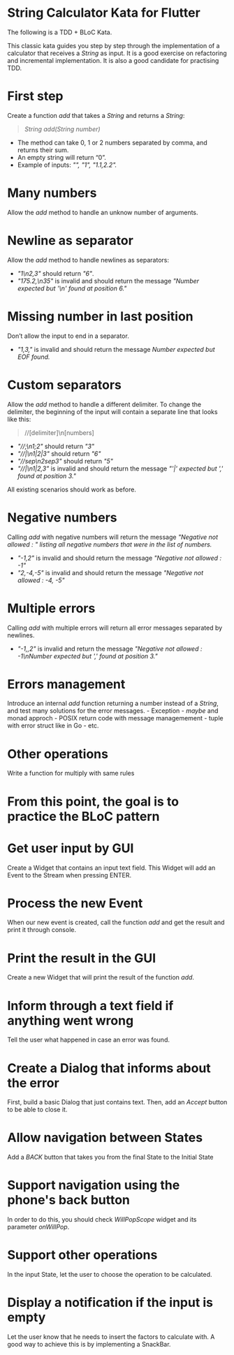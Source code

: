 # String Calculator Kata for Flutter
The following is a TDD + BLoC Kata.

This classic kata guides you step by step through the implementation of a calculator that receives a *String* as input. It is a good exercise on refactoring and incremental implementation. It is also a good candidate for practising TDD.

# First step
Create a function *add* that takes a *String* and returns a *String*:

> *String add(String number)*
- The method can take 0, 1 or 2 numbers separated by comma, and returns their sum.
- An empty string will return “0”.
- Example of inputs: *"", "1", "1.1,2.2".*

# Many numbers
Allow the *add* method to handle an unknow number of arguments.

# Newline as separator
Allow the *add* method to handle newlines as separators:

- *"1\n2,3"* should return *"6"*.
- *"175.2,\n35"* is invalid and should return the message *"Number expected but '\n' found at position 6."*

# Missing number in last position
Don’t allow the input to end in a separator.

- *"1,3,"* is invalid and should return the message *Number expected but EOF found.*

# Custom separators
Allow the *add* method to handle a different delimiter. To change the delimiter, the beginning of the input will contain a separate line that looks like this:

> //[delimiter]\n[numbers]
- *"//;\n1;2"* should return *"3"*
- *"//|\n1|2|3"* should return *"6"*
- *"//sep\n2sep3"* should return *"5"*
- *"//|\n1|2,3"* is invalid and should return the message *"'|' expected but ',' found at position 3."*

All existing scenarios should work as before.

# Negative numbers
Calling *add* with negative numbers will return the message *"Negative not allowed : " listing all negative numbers that were in the list of numbers.*

- *"-1,2"* is invalid and should return the message *"Negative not allowed : -1"*
- *"2,-4,-5"* is invalid and should return the message *"Negative not allowed : -4, -5"*

# Multiple errors
Calling *add* with multiple errors will return all error messages separated by newlines.

- *"-1,,2"* is invalid and return the message *"Negative not allowed : -1\nNumber expected but ',' found at position 3."*

# Errors management
Introduce an internal *add* function returning a number instead of a *String*, and test many solutions for the error messages. - Exception - *maybe* and monad approch - POSIX return code with message managemement - tuple with error struct like in Go - etc.

# Other operations
Write a function for multiply with same rules


# 
# From this point, the goal is to practice the BLoC pattern
# 

# Get user input by GUI
Create a Widget that contains an input text field.
This Widget will add an Event to the Stream when pressing ENTER.

# Process the new Event
When our new event is created, call the function *add* and get the result and print it through console.

# Print the result in the GUI
Create a new Widget that will print the result of the function *add*.

# Inform through a text field if anything went wrong
Tell the user what happened in case an error was found.

# Create a Dialog that informs about the error
First, build a basic Dialog that just contains text.
Then, add an *Accept* button to be able to close it.

# Allow navigation between States
Add a *BACK* button that takes you from the final State to the Initial State

# Support navigation using the phone's back button
In order to do this, you should check *WillPopScope* widget and its parameter *onWillPop*.

# Support other operations
In the input State, let the user to choose the operation to be calculated.

# Display a notification if the input is empty
Let the user know that he needs to insert the factors to calculate with.
A good way to achieve this is by implementing a SnackBar.